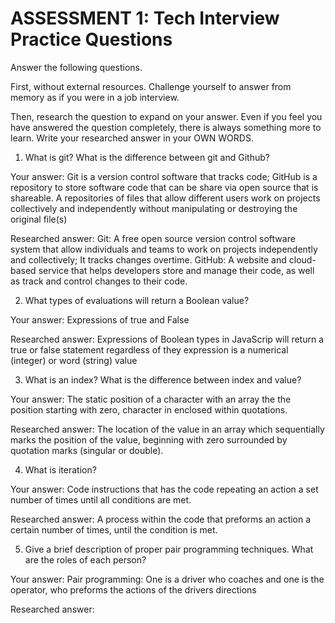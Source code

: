 # ASSESSMENT 1: Tech Interview Practice Questions
Answer the following questions.

First, without external resources. Challenge yourself to answer from memory as if you were in a job interview.

Then, research the question to expand on your answer. Even if you feel you have answered the question completely, there is always something more to learn. Write your researched answer in your OWN WORDS.

1. What is git? What is the difference between git and Github?

  Your answer:
  Git is a version control software that tracks code; GitHub is a repository to store software code that can be share via open source that is shareable.  A repositories of files that allow different users work on projects collectively and independently without manipulating or destroying the original file(s)

  Researched answer:
  Git: A free open source version control software system that allow individuals and teams to work on projects independently and collectively; It tracks changes overtime. GitHub: A website and cloud-based service that helps developers store and manage their code, as well as track and control changes to their code.

2. What types of evaluations will return a Boolean value?

  Your answer:
  Expressions of true and False

  Researched answer:
  Expressions of Boolean types in JavaScrip will return a true or false statement regardless of they expression is a numerical (integer) or word (string) value


3. What is an index? What is the difference between index and value?

  Your answer:
  The static position of a character with an array the the position starting with zero, character in enclosed within quotations.  

  Researched answer:
The location of the value in an array which sequentially marks the position of the value, beginning with zero surrounded by quotation marks (singular or double).


4. What is iteration?

  Your answer:
  Code instructions that has the code repeating an action a set number of times until all conditions are met.

  Researched answer:
  A process within the code that preforms an action a certain number of times, until the condition is met.

5. Give a brief description of proper pair programming techniques. What are the roles of each person?

  Your answer:
  Pair programming: One is a driver who coaches and one is the operator, who preforms the actions of the drivers directions

  Researched answer:
